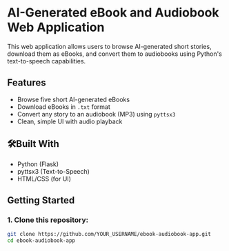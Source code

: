 # AI-Generated eBook and Audiobook Web Application

This web application allows users to browse AI-generated short stories, download them as eBooks, and convert them to audiobooks using Python's text-to-speech capabilities.

## Features
- Browse five short AI-generated eBooks
- Download eBooks in `.txt` format
- Convert any story to an audiobook (MP3) using `pyttsx3`
- Clean, simple UI with audio playback

## 🛠Built With
- Python (Flask)
- pyttsx3 (Text-to-Speech)
- HTML/CSS (for UI)

## Getting Started

### 1. Clone this repository:
```bash
git clone https://github.com/YOUR_USERNAME/ebook-audiobook-app.git
cd ebook-audiobook-app
